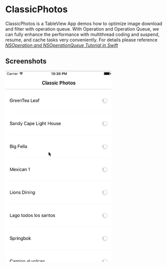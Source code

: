 ClassicPhotos
==========
ClassicPhotos is a TableView App demos how to optimize image download and filter with operation queue. With Operation and Operation Queue, we can fully enhance the performance with multithread coding and suspend, resume, and cache tasks very conveniently. For details please reference [*NSOperation and NSOperationQueue Tutorial in Swift*](https://www.melavo.com/76341/use-nsoperation-nsoperationqueue-swift)

## Screenshots
![ClassicPhotos](./ClassicPhotos.gif)
